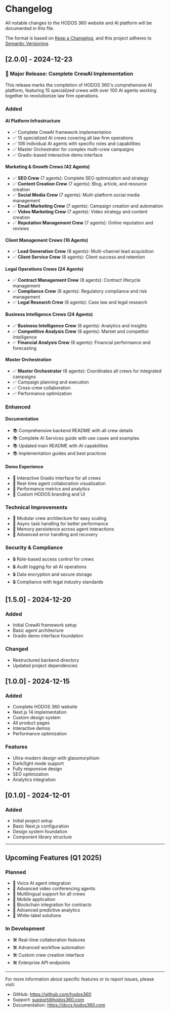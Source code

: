 # Changelog

All notable changes to the HODOS 360 website and AI platform will be documented in this file.

The format is based on [Keep a Changelog](https://keepachangelog.com/en/1.0.0/),
and this project adheres to [Semantic Versioning](https://semver.org/spec/v2.0.0.html).

## [2.0.0] - 2024-12-23

### 🚀 Major Release: Complete CrewAI Implementation

This release marks the completion of HODOS 360's comprehensive AI platform, featuring 15 specialized crews with over 100 AI agents working together to revolutionize law firm operations.

### Added

#### AI Platform Infrastructure
- ✅ Complete CrewAI framework implementation
- ✅ 15 specialized AI crews covering all law firm operations
- ✅ 106 individual AI agents with specific roles and capabilities
- ✅ Master Orchestrator for complex multi-crew campaigns
- ✅ Gradio-based interactive demo interface

#### Marketing & Growth Crews (42 Agents)
- ✅ **SEO Crew** (7 agents): Complete SEO optimization and strategy
- ✅ **Content Creation Crew** (7 agents): Blog, article, and resource creation
- ✅ **Social Media Crew** (7 agents): Multi-platform social media management
- ✅ **Email Marketing Crew** (7 agents): Campaign creation and automation
- ✅ **Video Marketing Crew** (7 agents): Video strategy and content creation
- ✅ **Reputation Management Crew** (7 agents): Online reputation and reviews

#### Client Management Crews (16 Agents)
- ✅ **Lead Generation Crew** (8 agents): Multi-channel lead acquisition
- ✅ **Client Service Crew** (8 agents): Client success and retention

#### Legal Operations Crews (24 Agents)
- ✅ **Contract Management Crew** (8 agents): Contract lifecycle management
- ✅ **Compliance Crew** (8 agents): Regulatory compliance and risk management
- ✅ **Legal Research Crew** (8 agents): Case law and legal research

#### Business Intelligence Crews (24 Agents)
- ✅ **Business Intelligence Crew** (8 agents): Analytics and insights
- ✅ **Competitive Analysis Crew** (8 agents): Market and competitor intelligence
- ✅ **Financial Analysis Crew** (8 agents): Financial performance and forecasting

#### Master Orchestration
- ✅ **Master Orchestrator** (8 agents): Coordinates all crews for integrated campaigns
- ✅ Campaign planning and execution
- ✅ Cross-crew collaboration
- ✅ Performance optimization

### Enhanced

#### Documentation
- 📚 Comprehensive backend README with all crew details
- 📚 Complete AI Services guide with use cases and examples
- 📚 Updated main README with AI capabilities
- 📚 Implementation guides and best practices

#### Demo Experience
- 🎯 Interactive Gradio interface for all crews
- 🎯 Real-time agent collaboration visualization
- 🎯 Performance metrics and analytics
- 🎯 Custom HODOS branding and UI

### Technical Improvements
- 🔧 Modular crew architecture for easy scaling
- 🔧 Async task handling for better performance
- 🔧 Memory persistence across agent interactions
- 🔧 Advanced error handling and recovery

### Security & Compliance
- 🔒 Role-based access control for crews
- 🔒 Audit logging for all AI operations
- 🔒 Data encryption and secure storage
- 🔒 Compliance with legal industry standards

## [1.5.0] - 2024-12-20

### Added
- Initial CrewAI framework setup
- Basic agent architecture
- Gradio demo interface foundation

### Changed
- Restructured backend directory
- Updated project dependencies

## [1.0.0] - 2024-12-15

### Added
- Complete HODOS 360 website
- Next.js 14 implementation
- Custom design system
- All product pages
- Interactive demos
- Performance optimization

### Features
- Ultra-modern design with glassmorphism
- Dark/light mode support
- Fully responsive design
- SEO optimization
- Analytics integration

## [0.1.0] - 2024-12-01

### Added
- Initial project setup
- Basic Next.js configuration
- Design system foundation
- Component library structure

---

## Upcoming Features (Q1 2025)

### Planned
- 🔮 Voice AI agent integration
- 🔮 Advanced video conferencing agents
- 🔮 Multilingual support for all crews
- 🔮 Mobile application
- 🔮 Blockchain integration for contracts
- 🔮 Advanced predictive analytics
- 🔮 White-label solutions

### In Development
- 🛠️ Real-time collaboration features
- 🛠️ Advanced workflow automation
- 🛠️ Custom crew creation interface
- 🛠️ Enterprise API endpoints

---

For more information about specific features or to report issues, please visit:
- GitHub: https://github.com/hodos360
- Support: support@hodos360.com
- Documentation: https://docs.hodos360.com